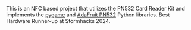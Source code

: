 This is an NFC based project that utilizes the PN532 Card Reader Kit and implements the [pygame](https://www.pygame.org/) and [AdaFruit PN532](https://github.com/adafruit/Adafruit-PN532) Python libraries.
Best Hardware Runner-up at Stormhacks 2024.
